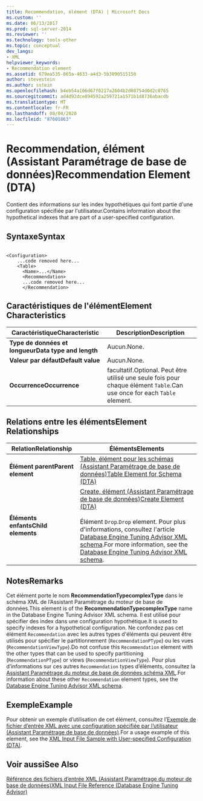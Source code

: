 ```yaml
---
title: Recommendation, élément (DTA) | Microsoft Docs
ms.custom: ''
ms.date: 06/13/2017
ms.prod: sql-server-2014
ms.reviewer: ''
ms.technology: tools-other
ms.topic: conceptual
dev_langs:
- XML
helpviewer_keywords:
- Recommendation element
ms.assetid: 679ea535-865a-4633-a4d3-5b3090515158
author: stevestein
ms.author: sstein
ms.openlocfilehash: b4eb54a106d67f0217a2604b2d08754d0d2c0765
ms.sourcegitcommit: ad4d92dce894592a259721a1571b1d8736abacdb
ms.translationtype: MT
ms.contentlocale: fr-FR
ms.lasthandoff: 08/04/2020
ms.locfileid: "87601863"
---
```

# <a name="recommendation-element-dta"></a><span data-ttu-id="d8808-102">Recommendation, élément (Assistant Paramétrage de base de données)</span><span class="sxs-lookup"><span data-stu-id="d8808-102">Recommendation Element (DTA)</span></span>
  <span data-ttu-id="d8808-103">Contient des informations sur les index hypothétiques qui font partie d'une configuration spécifiée par l'utilisateur.</span><span class="sxs-lookup"><span data-stu-id="d8808-103">Contains information about the hypothetical indexes that are part of a user-specified configuration.</span></span>  
  
## <a name="syntax"></a><span data-ttu-id="d8808-104">Syntaxe</span><span class="sxs-lookup"><span data-stu-id="d8808-104">Syntax</span></span>  
  
```  
  
<Configuration>  
    ...code removed here...  
    <Table>  
      <Name>...</Name>  
      <Recommendation>  
      ...code removed here...  
      </Recommendation>  
```  
  
## <a name="element-characteristics"></a><span data-ttu-id="d8808-105">Caractéristiques de l'élément</span><span class="sxs-lookup"><span data-stu-id="d8808-105">Element Characteristics</span></span>  
  
|<span data-ttu-id="d8808-106">Caractéristique</span><span class="sxs-lookup"><span data-stu-id="d8808-106">Characteristic</span></span>|<span data-ttu-id="d8808-107">Description</span><span class="sxs-lookup"><span data-stu-id="d8808-107">Description</span></span>|  
|--------------------|-----------------|  
|<span data-ttu-id="d8808-108">**Type de données et longueur**</span><span class="sxs-lookup"><span data-stu-id="d8808-108">**Data type and length**</span></span>|<span data-ttu-id="d8808-109">Aucun.</span><span class="sxs-lookup"><span data-stu-id="d8808-109">None.</span></span>|  
|<span data-ttu-id="d8808-110">**Valeur par défaut**</span><span class="sxs-lookup"><span data-stu-id="d8808-110">**Default value**</span></span>|<span data-ttu-id="d8808-111">Aucun.</span><span class="sxs-lookup"><span data-stu-id="d8808-111">None.</span></span>|  
|<span data-ttu-id="d8808-112">**Occurrence**</span><span class="sxs-lookup"><span data-stu-id="d8808-112">**Occurrence**</span></span>|<span data-ttu-id="d8808-113">facultatif.</span><span class="sxs-lookup"><span data-stu-id="d8808-113">Optional.</span></span> <span data-ttu-id="d8808-114">Peut être utilisé une seule fois pour chaque élément `Table`.</span><span class="sxs-lookup"><span data-stu-id="d8808-114">Can use once for each `Table` element.</span></span>|  
  
## <a name="element-relationships"></a><span data-ttu-id="d8808-115">Relations entre les éléments</span><span class="sxs-lookup"><span data-stu-id="d8808-115">Element Relationships</span></span>  
  
|<span data-ttu-id="d8808-116">Relation</span><span class="sxs-lookup"><span data-stu-id="d8808-116">Relationship</span></span>|<span data-ttu-id="d8808-117">Éléments</span><span class="sxs-lookup"><span data-stu-id="d8808-117">Elements</span></span>|  
|------------------|--------------|  
|<span data-ttu-id="d8808-118">**Élément parent**</span><span class="sxs-lookup"><span data-stu-id="d8808-118">**Parent element**</span></span>|[<span data-ttu-id="d8808-119">Table, élément pour les schémas &#40;Assistant Paramétrage de base de données&#41;</span><span class="sxs-lookup"><span data-stu-id="d8808-119">Table Element for Schema &#40;DTA&#41;</span></span>](table-element-for-schema-dta.md)|  
|<span data-ttu-id="d8808-120">**Éléments enfants**</span><span class="sxs-lookup"><span data-stu-id="d8808-120">**Child elements**</span></span>|[<span data-ttu-id="d8808-121">Create, élément &#40;Assistant Paramétrage de base de données&#41;</span><span class="sxs-lookup"><span data-stu-id="d8808-121">Create Element &#40;DTA&#41;</span></span>](create-element-dta.md)<br /><br /> <span data-ttu-id="d8808-122">Élément `Drop`.</span><span class="sxs-lookup"><span data-stu-id="d8808-122">`Drop` element.</span></span> <span data-ttu-id="d8808-123">Pour plus d'informations, consultez l'article [Database Engine Tuning Advisor XML schema](https://go.microsoft.com/fwlink/?linkid=43100).</span><span class="sxs-lookup"><span data-stu-id="d8808-123">For more information, see the [Database Engine Tuning Advisor XML schema](https://go.microsoft.com/fwlink/?linkid=43100).</span></span>|  
  
## <a name="remarks"></a><span data-ttu-id="d8808-124">Notes</span><span class="sxs-lookup"><span data-stu-id="d8808-124">Remarks</span></span>  
 <span data-ttu-id="d8808-125">Cet élément porte le nom **RecommendationTypecomplexType** dans le schéma XML de l’Assistant Paramétrage du moteur de base de données.</span><span class="sxs-lookup"><span data-stu-id="d8808-125">This element is of the **RecommendationTypecomplexType** name in the Database Engine Tuning Advisor XML schema.</span></span> <span data-ttu-id="d8808-126">Il est utilisé pour spécifier des index dans une configuration hypothétique.</span><span class="sxs-lookup"><span data-stu-id="d8808-126">It is used to specify indexes for a hypothetical configuration.</span></span> <span data-ttu-id="d8808-127">Ne confondez pas cet élément `Recommendation` avec les autres types d'éléments qui peuvent être utilisés pour spécifier le partitionnement (`RecommendationPType`) ou les vues (`RecommendationViewType`).</span><span class="sxs-lookup"><span data-stu-id="d8808-127">Do not confuse this `Recommendation` element with the other types that can be used to specify partitioning (`RecommendationPType`) or views (`RecommendationViewType`).</span></span> <span data-ttu-id="d8808-128">Pour plus d’informations sur ces autres `Recommendation` types d’éléments, consultez la [Assistant Paramétrage du moteur de base de données schéma XML](https://go.microsoft.com/fwlink/?linkid=43100).</span><span class="sxs-lookup"><span data-stu-id="d8808-128">For information about these other `Recommendation` element types, see the [Database Engine Tuning Advisor XML schema](https://go.microsoft.com/fwlink/?linkid=43100).</span></span>  
  
## <a name="example"></a><span data-ttu-id="d8808-129">Exemple</span><span class="sxs-lookup"><span data-stu-id="d8808-129">Example</span></span>  
 <span data-ttu-id="d8808-130">Pour obtenir un exemple d’utilisation de cet élément, consultez l’[Exemple de fichier d’entrée XML avec une configuration spécifiée par l’utilisateur &#40;Assistant Paramétrage de base de données&#41;](xml-input-file-sample-with-user-specified-configuration-dta.md).</span><span class="sxs-lookup"><span data-stu-id="d8808-130">For a usage example of this element, see the [XML Input File Sample with User-specified Configuration &#40;DTA&#41;](xml-input-file-sample-with-user-specified-configuration-dta.md).</span></span>  
  
## <a name="see-also"></a><span data-ttu-id="d8808-131">Voir aussi</span><span class="sxs-lookup"><span data-stu-id="d8808-131">See Also</span></span>  
 [<span data-ttu-id="d8808-132">Référence des fichiers d’entrée XML &#40;Assistant Paramétrage du moteur de base de données&#41;</span><span class="sxs-lookup"><span data-stu-id="d8808-132">XML Input File Reference &#40;Database Engine Tuning Advisor&#41;</span></span>](xml-input-file-reference-database-engine-tuning-advisor.md)  
  
  
